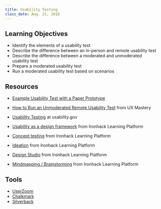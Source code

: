 ```yaml
---
title: Usability Testing
class_date: Aug. 21, 2018
---
```


Learning Objectives
-------------------

- Identify the elements of a usability test
- Describe the difference between an in-person and remote usability test
- Describe the difference between a moderated and unmoderated usability test
- Prepare a moderated usability test
- Run a moderated usability test based on scenarios


Resources
---------

- [Example Usability Test with a Paper Prototype](https://www.youtube.com/watch?v=9wQkLthhHKA)
- [How to Run an Unmoderated Remote Usability Test](https://www.youtube.com/watch?v=vthW7mmn854) from UX Mastery
- [Usability Testing](https://www.usability.gov/how-to-and-tools/methods/usability-testing.html) at usability.gov

- [Usability as a design framework](http://learn.ironhack.com/#/learning_unit/5040) from Ironhack Learning Platform
- [Concept testing](http://learn.ironhack.com/#/learning_unit/5041) from Ironhack Learning Platform
- [Ideation](http://learn.ironhack.com/#/learning_unit/5016) from Ironhack Learning Platform
- [Design Studio](http://learn.ironhack.com/#/learning_unit/5017) from Ironhack Learning Platform
- [Mindmapping / Brainstorming](http://learn.ironhack.com/#/learning_unit/5008) from Ironhack Learning Platform


Tools
-----

- [UserZoom](https://www.userzoom.com)
- [Chalkmark](https://www.optimalworkshop.com/chalkmark)
- [Silverback](https://silverbackapp.com)
